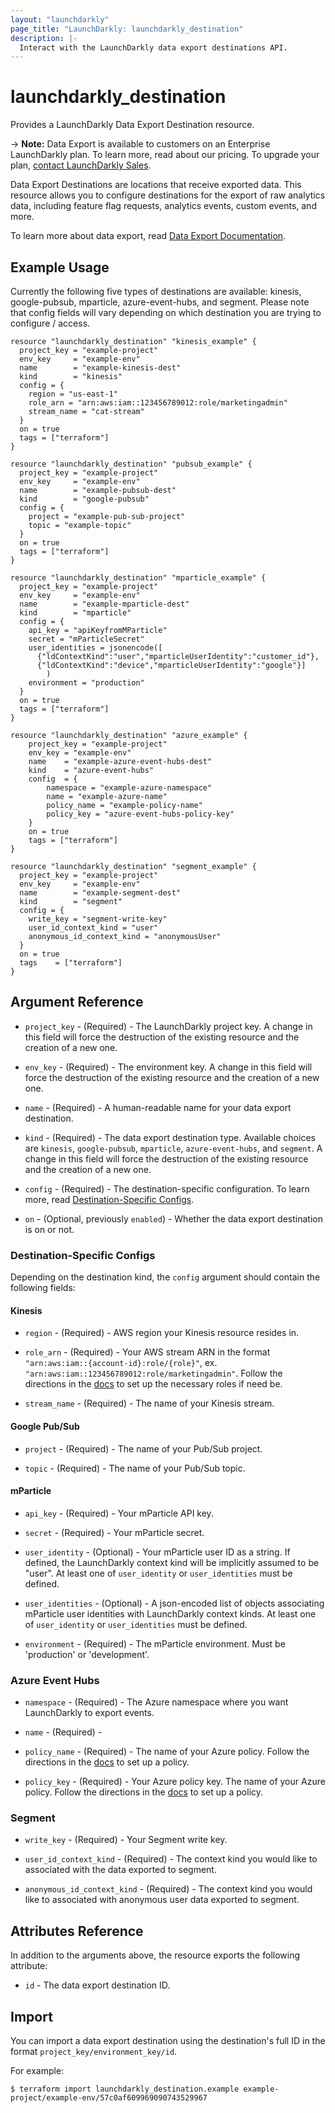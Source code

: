 ```yaml
---
layout: "launchdarkly"
page_title: "LaunchDarkly: launchdarkly_destination"
description: |-
  Interact with the LaunchDarkly data export destinations API.
---
```


# launchdarkly_destination

Provides a LaunchDarkly Data Export Destination resource.

-> **Note:** Data Export is available to customers on an Enterprise LaunchDarkly plan. To learn more, read about our pricing. To upgrade your plan, [contact LaunchDarkly Sales](https://launchdarkly.com/contact-sales/).

Data Export Destinations are locations that receive exported data. This resource allows you to configure destinations for the export of raw analytics data, including feature flag requests, analytics events, custom events, and more.

To learn more about data export, read [Data Export Documentation](https://docs.launchdarkly.com/integrations/data-export).

## Example Usage

Currently the following five types of destinations are available: kinesis, google-pubsub, mparticle, azure-event-hubs, and segment. Please note that config fields will vary depending on which destination you are trying to configure / access.

```hcl
resource "launchdarkly_destination" "kinesis_example" {
  project_key = "example-project"
  env_key     = "example-env"
  name        = "example-kinesis-dest"
  kind        = "kinesis"
  config = {
    region = "us-east-1"
    role_arn = "arn:aws:iam::123456789012:role/marketingadmin"
    stream_name = "cat-stream"
  }
  on = true
  tags = ["terraform"]
}
```

```hcl
resource "launchdarkly_destination" "pubsub_example" {
  project_key = "example-project"
  env_key     = "example-env"
  name        = "example-pubsub-dest"
  kind        = "google-pubsub"
  config = {
    project = "example-pub-sub-project"
    topic = "example-topic"
  }
  on = true
  tags = ["terraform"]
}
```

```hcl
resource "launchdarkly_destination" "mparticle_example" {
  project_key = "example-project"
  env_key     = "example-env"
  name        = "example-mparticle-dest"
  kind        = "mparticle"
  config = {
    api_key = "apiKeyfromMParticle"
    secret = "mParticleSecret"
    user_identities = jsonencode([
      {"ldContextKind":"user","mparticleUserIdentity":"customer_id"},
      {"ldContextKind":"device","mparticleUserIdentity":"google"}]
		)
    environment = "production"
  }
  on = true
  tags = ["terraform"]
}
```

```hcl
resource "launchdarkly_destination" "azure_example" {
	project_key = "example-project"
	env_key = "example-env"
	name    = "example-azure-event-hubs-dest"
	kind    = "azure-event-hubs"
	config  = {
		namespace = "example-azure-namespace"
		name = "example-azure-name"
		policy_name = "example-policy-name"
		policy_key = "azure-event-hubs-policy-key"
	}
	on = true
	tags = ["terraform"]
}
```

```hcl
resource "launchdarkly_destination" "segment_example" {
  project_key = "example-project"
  env_key     = "example-env"
  name        = "example-segment-dest"
  kind        = "segment"
  config = {
    write_key = "segment-write-key"
    user_id_context_kind = "user"
    anonymous_id_context_kind = "anonymousUser"
  }
  on = true
  tags    = ["terraform"]
}
```

## Argument Reference

- `project_key` - (Required) - The LaunchDarkly project key. A change in this field will force the destruction of the existing resource and the creation of a new one.

- `env_key` - (Required) - The environment key. A change in this field will force the destruction of the existing resource and the creation of a new one.

- `name` - (Required) - A human-readable name for your data export destination.

- `kind` - (Required) - The data export destination type. Available choices are `kinesis`, `google-pubsub`, `mparticle`, `azure-event-hubs`, and `segment`. A change in this field will force the destruction of the existing resource and the creation of a new one.

- `config` - (Required) - The destination-specific configuration. To learn more, read [Destination-Specific Configs](#destination-specific-configs).

- `on` - (Optional, previously `enabled`) - Whether the data export destination is on or not.

### Destination-Specific Configs

Depending on the destination kind, the `config` argument should contain the following fields:

#### Kinesis

- `region` - (Required) - AWS region your Kinesis resource resides in.

- `role_arn` - (Required) - Your AWS stream ARN in the format `"arn:aws:iam::{account-id}:role/{role}"`, ex. `"arn:aws:iam::123456789012:role/marketingadmin"`. Follow the directions in the [docs](https://docs.launchdarkly.com/integrations/data-export/kinesis) to set up the necessary roles if need be.

- `stream_name` - (Required) - The name of your Kinesis stream.

#### Google Pub/Sub

- `project` - (Required) - The name of your Pub/Sub project.

- `topic` - (Required) - The name of your Pub/Sub topic.

#### mParticle

- `api_key` - (Required) - Your mParticle API key.

- `secret` - (Required) - Your mParticle secret.

- `user_identity` - (Optional) - Your mParticle user ID as a string. If defined, the LaunchDarkly context kind will be implicitly assumed to be "user". At least one of `user_identity` or `user_identities` must be defined.

- `user_identities` - (Optional) - A json-encoded list of objects associating mParticle user identities with LaunchDarkly context kinds. At least one of `user_identity` or `user_identities` must be defined.

- `environment` - (Required) - The mParticle environment. Must be 'production' or 'development'.

### Azure Event Hubs

- `namespace` - (Required) - The Azure namespace where you want LaunchDarkly to export events.

- `name` - (Required) -

- `policy_name` - (Required) - The name of your Azure policy. Follow the directions in the [docs](https://docs.launchdarkly.com/home/data-export/event-hub#creating-a-policy-and-key-in-azure-event-hub) to set up a policy.

- `policy_key` - (Required) - Your Azure policy key. The name of your Azure policy. Follow the directions in the [docs](https://docs.launchdarkly.com/home/data-export/event-hub#creating-a-policy-and-key-in-azure-event-hub) to set up a policy.

### Segment

- `write_key` - (Required) - Your Segment write key.

- `user_id_context_kind` - (Required) - The context kind you would like to associated with the data exported to segment.

- `anonymous_id_context_kind` - (Required) - The context kind you would like to associated with anonymous user data exported to segment.

## Attributes Reference

In addition to the arguments above, the resource exports the following attribute:

- `id` - The data export destination ID.

## Import

You can import a data export destination using the destination's full ID in the format `project_key/environment_key/id`.

For example:

```
$ terraform import launchdarkly_destination.example example-project/example-env/57c0af609969090743529967
```
